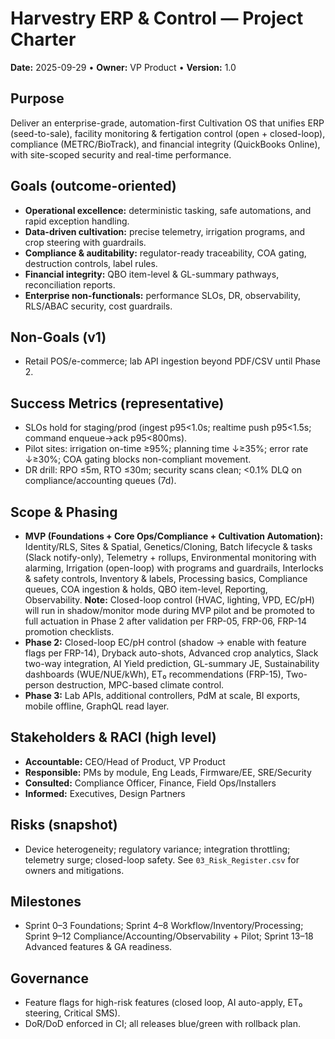 # Harvestry ERP & Control — Project Charter

**Date:** 2025-09-29  •  **Owner:** VP Product  •  **Version:** 1.0

## Purpose

Deliver an enterprise-grade, automation-first Cultivation OS that unifies ERP (seed-to-sale),
facility monitoring & fertigation control (open + closed-loop), compliance (METRC/BioTrack),
and financial integrity (QuickBooks Online), with site-scoped security and real-time performance.

## Goals (outcome-oriented)

- **Operational excellence:** deterministic tasking, safe automations, and rapid exception handling.
- **Data-driven cultivation:** precise telemetry, irrigation programs, and crop steering with guardrails.
- **Compliance & auditability:** regulator-ready traceability, COA gating, destruction controls, label rules.
- **Financial integrity:** QBO item-level & GL-summary pathways, reconciliation reports.
- **Enterprise non-functionals:** performance SLOs, DR, observability, RLS/ABAC security, cost guardrails.

## Non-Goals (v1)

- Retail POS/e-commerce; lab API ingestion beyond PDF/CSV until Phase 2.

## Success Metrics (representative)

- SLOs hold for staging/prod (ingest p95<1.0s; realtime push p95<1.5s; command enqueue→ack p95<800ms).
- Pilot sites: irrigation on-time ≥95%; planning time ↓≥35%; error rate ↓≥30%; COA gating blocks non-compliant movement.
- DR drill: RPO ≤5m, RTO ≤30m; security scans clean; <0.1% DLQ on compliance/accounting queues (7d).

## Scope & Phasing

- **MVP (Foundations + Core Ops/Compliance + Cultivation Automation):** Identity/RLS, Sites & Spatial, Genetics/Cloning, Batch lifecycle & tasks (Slack notify-only), Telemetry + rollups, Environmental monitoring with alarming, Irrigation (open-loop) with programs and guardrails, Interlocks & safety controls, Inventory & labels, Processing basics, Compliance queues, COA ingestion & holds, QBO item-level, Reporting, Observability. **Note:** Closed-loop control (HVAC, lighting, VPD, EC/pH) will run in shadow/monitor mode during MVP pilot and be promoted to full actuation in Phase 2 after validation per FRP-05, FRP-06, FRP-14 promotion checklists.
- **Phase 2:** Closed-loop EC/pH control (shadow → enable with feature flags per FRP-14), Dryback auto-shots, Advanced crop analytics, Slack two-way integration, AI Yield prediction, GL-summary JE, Sustainability dashboards (WUE/NUE/kWh), ET₀ recommendations (FRP-15), Two-person destruction, MPC-based climate control.
- **Phase 3:** Lab APIs, additional controllers, PdM at scale, BI exports, mobile offline, GraphQL read layer.

## Stakeholders & RACI (high level)

- **Accountable:** CEO/Head of Product, VP Product
- **Responsible:** PMs by module, Eng Leads, Firmware/EE, SRE/Security
- **Consulted:** Compliance Officer, Finance, Field Ops/Installers
- **Informed:** Executives, Design Partners

## Risks (snapshot)

- Device heterogeneity; regulatory variance; integration throttling; telemetry surge; closed-loop safety.
See `03_Risk_Register.csv` for owners and mitigations.

## Milestones

- Sprint 0–3 Foundations; Sprint 4–8 Workflow/Inventory/Processing; Sprint 9–12 Compliance/Accounting/Observability + Pilot; Sprint 13–18 Advanced features & GA readiness.

## Governance

- Feature flags for high-risk features (closed loop, AI auto-apply, ET₀ steering, Critical SMS).
- DoR/DoD enforced in CI; all releases blue/green with rollback plan.
